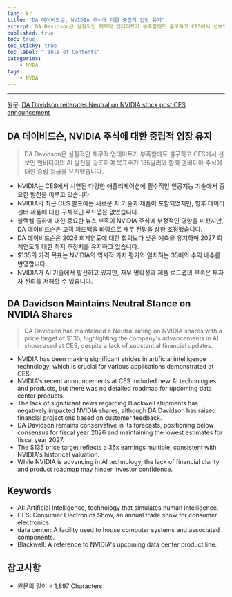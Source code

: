 ```yaml
---
lang: kr
title: "DA 데이비드슨, NVIDIA 주식에 대한 중립적 입장 유지"
excerpt: DA Davidson은 실질적인 재무적 업데이트가 부족함에도 불구하고 CES에서 선보인 엔비디아의 AI 발전을 강조하며 목표주가 135달러와 함께 엔비디아 주식에 대한 중립 등급을 유지했습니다.
published: true
toc: true
toc_sticky: true
toc_label: "Table of Contents"
categories:
    - NVDA
tags:
    - NVDA
---
```


---

  원문: [DA Davidson reiterates Neutral on NVIDIA stock post CES announcement ](https://www.investing.com/news/analyst-ratings/da-davidson-reiterates-neutral-on-nvidia-stock-post-ces-announcement-93CH-3802790)

## DA 데이비드슨, NVIDIA 주식에 대한 중립적 입장 유지

> DA Davidson은 실질적인 재무적 업데이트가 부족함에도 불구하고 CES에서 선보인 엔비디아의 AI 발전을 강조하며 목표주가 135달러와 함께 엔비디아 주식에 대한 중립 등급을 유지했습니다.


- NVIDIA는 CES에서 시연된 다양한 애플리케이션에 필수적인 인공지능 기술에서 중요한 발전을 이루고 있습니다.
- NVIDIA의 최근 CES 발표에는 새로운 AI 기술과 제품이 포함되었지만, 향후 데이터 센터 제품에 대한 구체적인 로드맵은 없었습니다.
- 블랙웰 출하에 대한 중요한 뉴스 부족이 NVIDIA 주식에 부정적인 영향을 미쳤지만, DA 데이비드슨은 고객 피드백을 바탕으로 재무 전망을 상향 조정했습니다.
- DA 데이비드슨은 2026 회계연도에 대한 합의보다 낮은 예측을 유지하며 2027 회계연도에 대한 최저 추정치를 유지하고 있습니다.
- $135의 가격 목표는 NVIDIA의 역사적 가치 평가와 일치하는 35배의 수익 배수를 반영합니다.
- NVIDIA가 AI 기술에서 발전하고 있지만, 재무 명확성과 제품 로드맵의 부족은 투자자 신뢰를 저해할 수 있습니다.

## DA Davidson Maintains Neutral Stance on NVIDIA Shares

> DA Davidson has maintained a Neutral rating on NVIDIA shares with a price target of $135, highlighting the company's advancements in AI showcased at CES, despite a lack of substantial financial updates.


- NVIDIA has been making significant strides in artificial intelligence technology, which is crucial for various applications demonstrated at CES.
- NVIDIA's recent announcements at CES included new AI technologies and products, but there was no detailed roadmap for upcoming data center products.
- The lack of significant news regarding Blackwell shipments has negatively impacted NVIDIA shares, although DA Davidson has raised financial projections based on customer feedback.
- DA Davidson remains conservative in its forecasts, positioning below consensus for fiscal year 2026 and maintaining the lowest estimates for fiscal year 2027.
- The $135 price target reflects a 35x earnings multiple, consistent with NVIDIA's historical valuation.
- While NVIDIA is advancing in AI technology, the lack of financial clarity and product roadmap may hinder investor confidence.

## Keywords

- AI: Artificial Intelligence, technology that simulates human intelligence.
- CES: Consumer Electronics Show, an annual trade show for consumer electronics.
- data center: A facility used to house computer systems and associated components.
- Blackwell: A reference to NVIDIA's upcoming data center product line.

## 참고사항

- 원문의 길이 = 1,897 Characters

